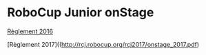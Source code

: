
# RoboCup Junior onStage

[Règlement 2016](http://rcj.robocup.org/rcj2016/onstage_2016.pdf)

[Règlement 2017]((http://rcj.robocup.org/rcj2017/onstage_2017.pdf)

